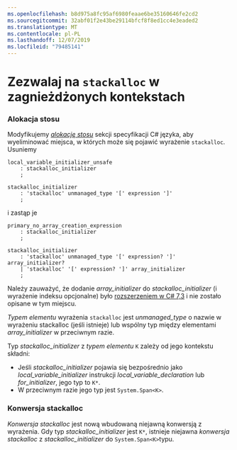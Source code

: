 ```yaml
---
ms.openlocfilehash: b8d975a8fc95af6980feaae6be35160646fe2cd2
ms.sourcegitcommit: 32abf01f2e43be29114bfcf8f8ed1cc4e3eaded2
ms.translationtype: MT
ms.contentlocale: pl-PL
ms.lasthandoff: 12/07/2019
ms.locfileid: "79485141"
---
```

# <a name="permit-stackalloc-in-nested-contexts"></a>Zezwalaj na `stackalloc` w zagnieżdżonych kontekstach

### <a name="stack-allocation"></a>Alokacja stosu

Modyfikujemy [*alokację stosu*](https://github.com/dotnet/csharplang/blob/master/spec/unsafe-code.md#stack-allocation) sekcji specyfikacji C# języka, aby wyeliminować miejsca, w których może się pojawić wyrażenie `stackalloc`. Usuniemy

``` antlr
local_variable_initializer_unsafe
    : stackalloc_initializer
    ;

stackalloc_initializer
    : 'stackalloc' unmanaged_type '[' expression ']'
    ;
```

i zastąp je

``` antlr
primary_no_array_creation_expression
    : stackalloc_initializer
    ;

stackalloc_initializer
    : 'stackalloc' unmanaged_type '[' expression? ']' array_initializer?
    | 'stackalloc' '[' expression? ']' array_initializer
    ;
```

Należy zauważyć, że dodanie *array_initializer* do *stackalloc_initializer* (i wyrażenie indeksu opcjonalne) było [rozszerzeniem w C# 7,3](https://github.com/dotnet/csharplang/blob/master/proposals/csharp-7.3/stackalloc-array-initializers.md) i nie zostało opisane w tym miejscu.

*Typem elementu* wyrażenia `stackalloc` jest *unmanaged_type* o nazwie w wyrażeniu stackalloc (jeśli istnieje) lub wspólny typ między elementami *array_initializer* w przeciwnym razie.

Typ *stackalloc_initializer* z *typem elementu* `K` zależy od jego kontekstu składni:
- Jeśli *stackalloc_initializer* pojawia się bezpośrednio jako *local_variable_initializer* instrukcji *local_variable_declaration* lub *for_initializer*, jego typ to `K*`.
- W przeciwnym razie jego typ jest `System.Span<K>`.

### <a name="stackalloc-conversion"></a>Konwersja stackalloc

*Konwersja stackalloc* jest nową wbudowaną niejawną konwersją z wyrażenia. Gdy typ *stackalloc_initializer* jest `K*`, istnieje niejawna *konwersja stackalloc* z *stackalloc_initializer* do `System.Span<K>`typu.
